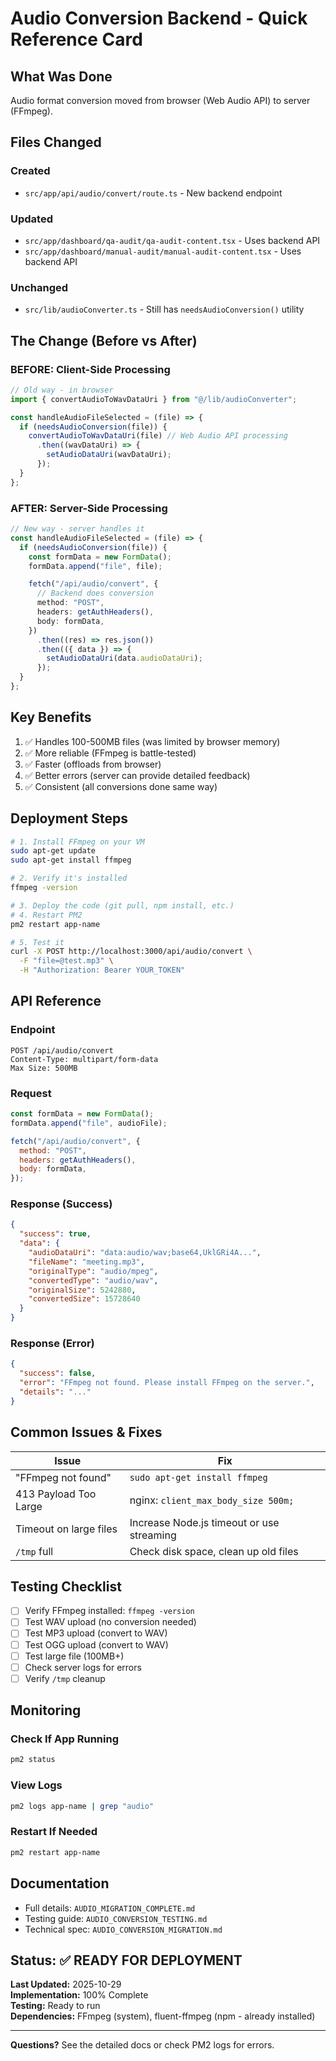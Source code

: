 # Audio Conversion Backend - Quick Reference Card

## What Was Done

Audio format conversion moved from browser (Web Audio API) to server (FFmpeg).

## Files Changed

### Created

- `src/app/api/audio/convert/route.ts` - New backend endpoint

### Updated

- `src/app/dashboard/qa-audit/qa-audit-content.tsx` - Uses backend API
- `src/app/dashboard/manual-audit/manual-audit-content.tsx` - Uses backend API

### Unchanged

- `src/lib/audioConverter.ts` - Still has `needsAudioConversion()` utility

## The Change (Before vs After)

### BEFORE: Client-Side Processing

```typescript
// Old way - in browser
import { convertAudioToWavDataUri } from "@/lib/audioConverter";

const handleAudioFileSelected = (file) => {
  if (needsAudioConversion(file)) {
    convertAudioToWavDataUri(file) // Web Audio API processing
      .then((wavDataUri) => {
        setAudioDataUri(wavDataUri);
      });
  }
};
```

### AFTER: Server-Side Processing

```typescript
// New way - server handles it
const handleAudioFileSelected = (file) => {
  if (needsAudioConversion(file)) {
    const formData = new FormData();
    formData.append("file", file);

    fetch("/api/audio/convert", {
      // Backend does conversion
      method: "POST",
      headers: getAuthHeaders(),
      body: formData,
    })
      .then((res) => res.json())
      .then(({ data }) => {
        setAudioDataUri(data.audioDataUri);
      });
  }
};
```

## Key Benefits

1. ✅ Handles 100-500MB files (was limited by browser memory)
2. ✅ More reliable (FFmpeg is battle-tested)
3. ✅ Faster (offloads from browser)
4. ✅ Better errors (server can provide detailed feedback)
5. ✅ Consistent (all conversions done same way)

## Deployment Steps

```bash
# 1. Install FFmpeg on your VM
sudo apt-get update
sudo apt-get install ffmpeg

# 2. Verify it's installed
ffmpeg -version

# 3. Deploy the code (git pull, npm install, etc.)
# 4. Restart PM2
pm2 restart app-name

# 5. Test it
curl -X POST http://localhost:3000/api/audio/convert \
  -F "file=@test.mp3" \
  -H "Authorization: Bearer YOUR_TOKEN"
```

## API Reference

### Endpoint

```
POST /api/audio/convert
Content-Type: multipart/form-data
Max Size: 500MB
```

### Request

```javascript
const formData = new FormData();
formData.append("file", audioFile);

fetch("/api/audio/convert", {
  method: "POST",
  headers: getAuthHeaders(),
  body: formData,
});
```

### Response (Success)

```json
{
  "success": true,
  "data": {
    "audioDataUri": "data:audio/wav;base64,UklGRi4A...",
    "fileName": "meeting.mp3",
    "originalType": "audio/mpeg",
    "convertedType": "audio/wav",
    "originalSize": 5242880,
    "convertedSize": 15728640
  }
}
```

### Response (Error)

```json
{
  "success": false,
  "error": "FFmpeg not found. Please install FFmpeg on the server.",
  "details": "..."
}
```

## Common Issues & Fixes

| Issue                  | Fix                                       |
| ---------------------- | ----------------------------------------- |
| "FFmpeg not found"     | `sudo apt-get install ffmpeg`             |
| 413 Payload Too Large  | nginx: `client_max_body_size 500m;`       |
| Timeout on large files | Increase Node.js timeout or use streaming |
| `/tmp` full            | Check disk space, clean up old files      |

## Testing Checklist

- [ ] Verify FFmpeg installed: `ffmpeg -version`
- [ ] Test WAV upload (no conversion needed)
- [ ] Test MP3 upload (convert to WAV)
- [ ] Test OGG upload (convert to WAV)
- [ ] Test large file (100MB+)
- [ ] Check server logs for errors
- [ ] Verify `/tmp` cleanup

## Monitoring

### Check If App Running

```bash
pm2 status
```

### View Logs

```bash
pm2 logs app-name | grep "audio"
```

### Restart If Needed

```bash
pm2 restart app-name
```

## Documentation

- Full details: `AUDIO_MIGRATION_COMPLETE.md`
- Testing guide: `AUDIO_CONVERSION_TESTING.md`
- Technical spec: `AUDIO_CONVERSION_MIGRATION.md`

## Status: ✅ READY FOR DEPLOYMENT

**Last Updated:** 2025-10-29  
**Implementation:** 100% Complete  
**Testing:** Ready to run  
**Dependencies:** FFmpeg (system), fluent-ffmpeg (npm - already installed)

---

**Questions?** See the detailed docs or check PM2 logs for errors.

